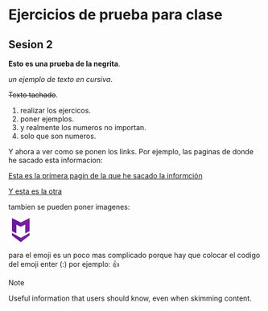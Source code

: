 # Ejercicios de prueba para clase

## Sesion 2

**Esto es una prueba de la negrita**.

_un ejemplo de texto en cursiva_.

~~Texto tachado~~.

1. realizar los ejercicos.
2. poner ejemplos.
1. y realmente los numeros no importan.
3. solo que son numeros.

Y ahora a ver como se ponen los links. Por ejemplo, las paginas de donde he sacado esta informacion:

[Esta es la primera pagin de la que he sacado la informción](https://github.com/adam-p/markdown-here/wiki/Markdown-Cheatsheet)

[Y esta es la otra](https://docs.github.com/es/get-started/writing-on-github/getting-started-with-writing-and-formatting-on-github/basic-writing-and-formatting-syntax)

tambien se pueden poner imagenes:

![alt text](https://github.com/adam-p/markdown-here/raw/master/src/common/images/icon48.png)

para el emoji es un poco mas complicado porque hay que colocar el codigo del emoji enter (:) por ejemplo: :+1:

> [!NOTE]
> Useful information that users should know, even when skimming content.
